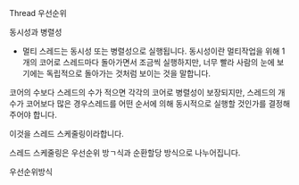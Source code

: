  Thread  우선순위
 
 동시성과 병렬성
 - 멀티 스레드는 동시성 또는 병렬성으로 실행됩니다.
 동시성이란 멀티작업을 위해 1개의 코어로 스레드마다 돌아가면서 조금씩 실행하지만,
 너무 빨라 사람의 눈에 보기에는 독립적으로 돌아가는 것처럼 보이는 것을 말합니다.
 
 코어의 수보다 스레드의 수가 적으면 각각의 코어로 병렬성이 보장되지만, 스레드의 개수가 코어보다 많은 경우스레드를 어떤 순서에 의해 동시적으로 실행할 것인가를 결정해 주어야 합니다.
 
 이것을 스레드 스케줄링이라합니다.
 
 스레드 스케줄링은 우선순위 방ㄱ식과 순환할당 방식으로 나누어집니다.
 
 우선순위방식
 